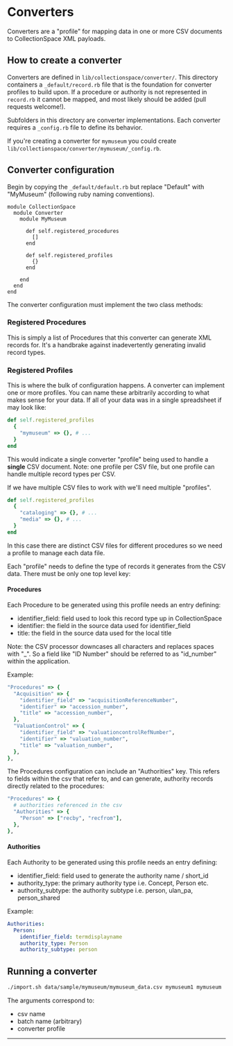 # Converters

Converters are a "profile" for mapping data in one or more CSV
documents to CollectionSpace XML payloads.

## How to create a converter

Converters are defined in `lib/collectionspace/converter/`.
This directory containers a `_default/record.rb` file that is the
foundation for converter profiles to build upon. If a procedure
or authority is not represented in `record.rb` it cannot be mapped,
and most likely should be added (pull requests welcome!).

Subfolders in this directory are converter implementations. Each
converter requires a `_config.rb` file to define its behavior.

If you're creating a converter for `mymuseum` you could create
`lib/collectionspace/converter/mymuseum/_config.rb`.

## Converter configuration

Begin by copying the `_default/default.rb` but replace "Default"
with "MyMuseum" (following ruby naming conventions).

```
module CollectionSpace
  module Converter
    module MyMuseum

      def self.registered_procedures
        []
      end

      def self.registered_profiles
        {}
      end

    end
  end
end
```

The converter configuration must implement the two class methods:

### Registered Procedures

This is simply a list of Procedures that this converter can generate
XML records for. It's a handbrake against inadevertently generating
invalid record types.

### Registered Profiles

This is where the bulk of configuration happens. A converter can
implement one or more profiles. You can name these arbitrarily
according to what makes sense for your data. If all of your data
was in a single spreadsheet if may look like:

```ruby
def self.registered_profiles
  {
    "mymuseum" => {}, # ...
  }
end
```

This would indicate a single converter "profile" being used to handle
a **single** CSV document. Note: one profile per CSV file, but one
profile can handle multiple record types per CSV.

If we have multiple CSV files to work with we'll need multiple
"profiles".

```ruby
def self.registered_profiles
  {
    "cataloging" => {}, # ...
    "media" => {}, # ...
  }
end
```

In this case there are distinct CSV files for different procedures
so we need a profile to manage each data file.

Each "profile" needs to define the type of records it generates from
the CSV data. There must be only one top level key:

#### Procedures

Each Procedure to be generated using this profile needs an entry
defining:

- identifier_field: field used to look this record type up in CollectionSpace
- identifier: the field in the source data used for identifier_field
- title: the field in the source data used for the local title

Note: the CSV processor downcases all characters and replaces spaces
with "_". So a field like "ID Number" should be referred to
as "id_number" within the application.

Example:

```ruby
"Procedures" => {
  "Acquisition" => {
    "identifier_field" => "acquisitionReferenceNumber",
    "identifier" => "accession_number",
    "title" => "accession_number",
  },
  "ValuationControl" => {
    "identifier_field" => "valuationcontrolRefNumber",
    "identifier" => "valuation_number",
    "title" => "valuation_number",
  },
},
```

The Procedures configuration can include an "Authorities" key. This refers
to fields within the csv that refer to, and can generate, authority records
directly related to the procedures:

```ruby
"Procedures" => {
  # authorities referenced in the csv
  "Authorities" => {
    "Person" => ["recby", "recfrom"],
  },
},
```

#### Authorities

Each Authority to be generated using this profile needs an entry
defining:

- identifier_field: field used to generate the authority name / short_id
- authority_type: the primary authority type i.e. Concept, Person etc.
- authority_subtype: the authority subtype i.e. person, ulan_pa, person_shared

Example:

```yml
Authorities:
  Person:
    identifier_field: termdisplayname
    authority_type: Person
    authority_subtype: person
```

## Running a converter

```bash
./import.sh data/sample/mymuseum/mymuseum_data.csv mymuseum1 mymuseum
```

The arguments correspond to:

- csv name
- batch name (arbitrary)
- converter profile

---

